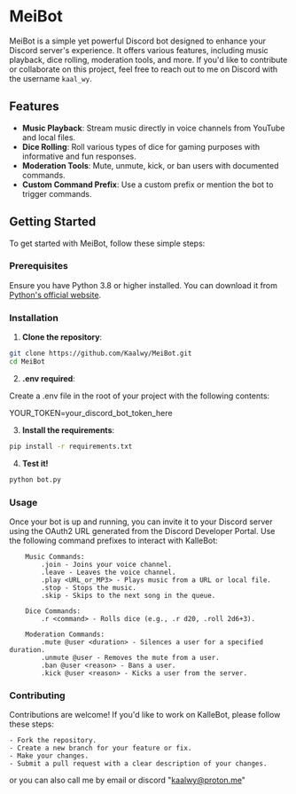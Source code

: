 # MeiBot

MeiBot is a simple yet powerful Discord bot designed to enhance your Discord server's experience. It offers various features, including music playback, dice rolling, moderation tools, and more. If you'd like to contribute or collaborate on this project, feel free to reach out to me on Discord with the username `kaal_wy`.

## Features

- **Music Playback**: Stream music directly in voice channels from YouTube and local files.
- **Dice Rolling**: Roll various types of dice for gaming purposes with informative and fun responses.
- **Moderation Tools**: Mute, unmute, kick, or ban users with documented commands.
- **Custom Command Prefix**: Use a custom prefix or mention the bot to trigger commands.

## Getting Started

To get started with MeiBot, follow these simple steps:

### Prerequisites

Ensure you have Python 3.8 or higher installed. You can download it from [Python's official website](https://www.python.org/downloads/).

### Installation

1. **Clone the repository**:

 ```bash
 git clone https://github.com/Kaalwy/MeiBot.git
 cd MeiBot
 ```

2. **.env required**:

Create a .env file in the root of your project with the following contents:

YOUR_TOKEN=your_discord_bot_token_here

3. **Install the requirements**:
```bash
pip install -r requirements.txt
```

4. **Test it!**
```bash
python bot.py
```

### Usage

Once your bot is up and running, you can invite it to your Discord server using the OAuth2 URL generated from the Discord Developer Portal. Use the following command prefixes to interact with KalleBot:
```
    Music Commands:
        .join - Joins your voice channel.
        .leave - Leaves the voice channel.
        .play <URL_or_MP3> - Plays music from a URL or local file.
        .stop - Stops the music.
        .skip - Skips to the next song in the queue.

    Dice Commands:
        .r <command> - Rolls dice (e.g., .r d20, .roll 2d6+3).

    Moderation Commands:
        .mute @user <duration> - Silences a user for a specified duration.
        .unmute @user - Removes the mute from a user.
        .ban @user <reason> - Bans a user.
        .kick @user <reason> - Kicks a user from the server.
```

### Contributing

Contributions are welcome! If you'd like to work on KalleBot, please follow these steps:
```
- Fork the repository.
- Create a new branch for your feature or fix.
- Make your changes.
- Submit a pull request with a clear description of your changes.
```
or you can also call me by email or discord "kaalwy@proton.me"
